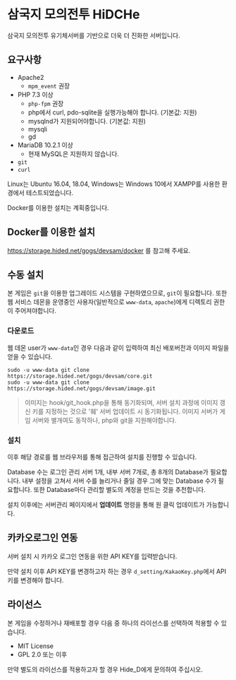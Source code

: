 # 삼국지 모의전투 HiDCHe

삼국지 모의전투 유기체서버를 기반으로 더욱 더 진화한 서버입니다.


## 요구사항

* Apache2
  * <code>mpm_event</code> 권장
* PHP 7.3 이상 
  * <code>php-fpm</code> 권장
  * php에서 curl, pdo-sqlite을 실행가능해야 합니다. (기본값: 지원)
  * mysqlnd가 지원되어야합니다. (기본값: 지원)
  * mysqli
  * gd
* MariaDB 10.2.1 이상
  * 현재 MySQL은 지원하지 않습니다.
* <code>git</code>
* <code>curl</code>

Linux는 Ubuntu 16.04, 18.04, Windows는 Windows 10에서 XAMPP를 사용한 환경에서 테스트되었습니다.

Docker를 이용한 설치는 계획중입니다.

## Docker를 이용한 설치

https://storage.hided.net/gogs/devsam/docker 를 참고해 주세요.

## 수동 설치

본 게임은 <code>git</code>을 이용한 업그레이드 시스템을 구현하였으므로, <code>git</code>이 필요합니다.
또한 웹 서비스 데몬을 운영중인 사용자(일반적으로 <code>www-data</code>, <code>apache</code>)에게 디렉토리 권한이 주어져야합니다.

### 다운로드

웹 데몬 user가 <code>www-data</code>인 경우 다음과 같이 입력하여 최신 배포버전과 이미지 파일을 얻을 수 있습니다.

```
sudo -u www-data git clone https://storage.hided.net/gogs/devsam/core.git
sudo -u www-data git clone https://storage.hided.net/gogs/devsam/image.git
```

> 이미지는 hook/git_hook.php을 통해 동기화되며, 서버 설치 과정에 이미지 갱신 키를 지정하는 것으로 '훼' 서버 업데이트 시 동기화됩니다. 이미지 서버가 게임 서버와 별개여도 동작하나, php와 git을 지원해야합니다.

### 설치

이후 해당 경로를 웹 브라우저를 통해 접근하여 설치를 진행할 수 있습니다.

Database 수는 로그인 관리 서버 1개, 내부 서버 7개로, 총 8개의 Database가 필요합니다. 내부 설정을 고쳐서 서버 수를 늘리거나 줄일 경우 그에 맞는 Database 수가 필요합니다. 또한 Database마다 관리할 별도의 계정을 만드는 것을 추천합니다.

설치 이후에는 서버관리 페이지에서 **업데이트** 명령을 통해 원 클릭 업데이트가 가능합니다.


## 카카오로그인 연동

서버 설치 시 카카오 로그인 연동을 위한 API KEY를 입력받습니다.

만약 설치 이후 API KEY를 변경하고자 하는 경우 <code>d_setting/KakaoKey.php</code>에서 API키를 변경해야 합니다.


## 라이선스

본 게임을 수정하거나 재배포할 경우 다음 중 하나의 라이선스를 선택하여 적용할 수 있습니다.

* MIT License
* GPL 2.0 또는 이후

만약 별도의 라이선스를 적용하고자 할 경우 Hide_D에게 문의하여 주십시오.